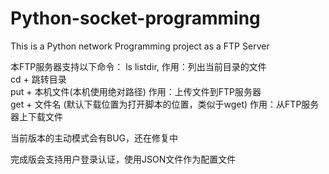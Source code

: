 # Python-socket-programming
This is a Python network Programming project as a FTP Server              

本FTP服务器支持以下命令：
ls    listdir, 作用：列出当前目录的文件                                        
cd +  跳转目录                                            
put + 本机文件(本机使用绝对路径)       作用：上传文件到FTP服务器                           
get + 文件名    (默认下载位置为打开脚本的位置，类似于wget)    作用：从FTP服务器上下载文件                                          

当前版本的主动模式会有BUG，还在修复中

完成版会支持用户登录认证，使用JSON文件作为配置文件                       
